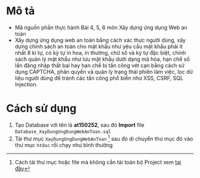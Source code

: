 # Mô tả
* Mã nguồn phần thực hành Bài 4, 5, 6 môn Xây dựng ứng dụng Web an toàn
* Xây dựng ứng dụng web an toàn bằng cách xác thực người dùng, xây dựng chính sách an toàn cho
mật khẩu như yêu cầu mật khẩu phải ít nhất 8 kí tự, có ký tự in hoa, in thường, chữ số và ký tự đặc
biệt, chính sách quản lý mật khẩu như lưu mật khẩu dưới dạng mã hóa, hạn chế số lần đăng nhập
thất bại hay hạn chế bị tấn công vét cạn bằng cách sử dụng CAPTCHA, phân quyền và quản lý trạng
thái phiên làm việc, lọc dữ liệu người dùng đế tránh các tấn công phổ biến như XSS, CSRF, SQL
Injection.

# Cách sử dụng
1. Tạo Database với tên là **at150252**, sau đó **Import** file `Database_XayDungUngDungWebAnToan.sql`
2. Tải thư mục `XayDungUngDungWebAnToan` [^1] sau đó di chuyển thư mục đó vào thư mục `htdoc` rồi chạy như bình thường

[^1]: Cách tải thư mục hoặc file mà không cần tải toàn bộ Project xem [tại đây](https://youtu.be/UGEypArjl0E)

